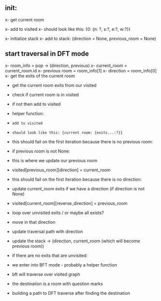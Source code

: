 ## init:

x- get current room

x- add to visited
x- should look like this: {0: {n: ?, s:?, e:?, w:?}}

x- initialize stack
x- add to stack: (direction = None, previous_room = None)

## start traversal in DFT mode

x- room_info = pop -> (direction, previous)
x- current_room = current_room.id
x- previous room = room_info[1]
x- direction = room_info[0]
x- get the exits of the current room

- get the current room exits from our visited

- check if current room is in visited
- if not then add to visited
- helper function:
-     add to visited
-     should look like this: {current room: {exits...:?}}

- this should fail on the first iteration because there is no previous room:
- if previous room is not None:
- this is where we update our previous room
- visited[previous_room][direction] = current_room

- this should fail on the first iteration because there is no direction:
- update current_room exits if we have a direction (if direction is not None)
- visited[current_room][reverse_direction] = previous_room

- loop over unvisited exits / or maybe all exists?
- move in that direction
- update traversal path with direction
- update the stack -> (direction, current_room (which will become previous room))

- if there are no exits that are unvisited:
- we enter into BFT mode - probably a helper function
- bft will traverse over visited graph
- the destination is a room with question marks
- building a path to DFT traverse after finding the destination
